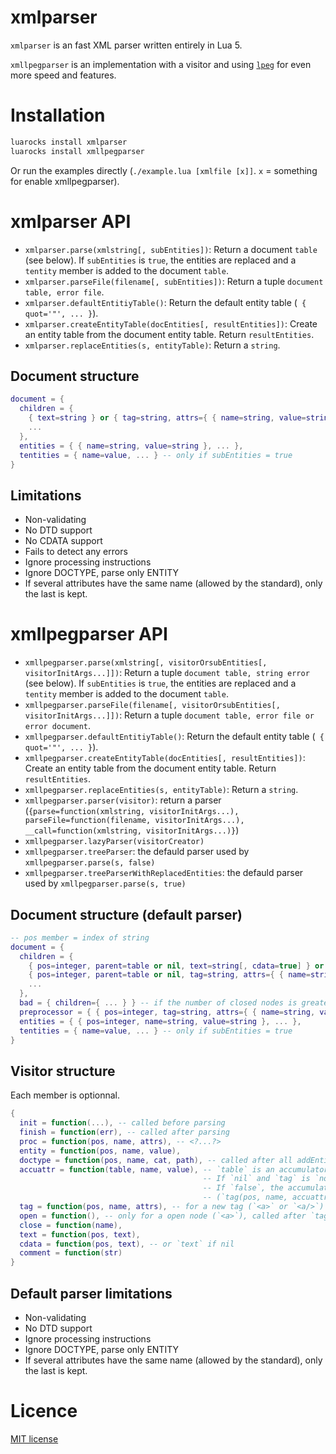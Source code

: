 # xmlparser

`xmlparser` is an fast XML parser written entirely in Lua 5.

`xmllpegparser` is an implementation with a visitor and using [`lpeg`](http://www.inf.puc-rio.br/~roberto/lpeg/lpeg.html) for even more speed and features.


# Installation

```bash
luarocks install xmlparser
luarocks install xmllpegparser
```

Or run the examples directly (`./example.lua [xmlfile [x]]`. `x` = something for enable xmllpegparser).


# xmlparser API

- `xmlparser.parse(xmlstring[, subEntities])`: Return a document `table` (see below).
If `subEntities` is `true`, the entities are replaced and a `tentity` member is added to the document `table`.
- `xmlparser.parseFile(filename[, subEntities])`: Return a tuple `document table, error file`.
- `xmlparser.defaultEntitiyTable()`: Return the default entity table (` { quot='"', ... }`).
- `xmlparser.createEntityTable(docEntities[, resultEntities])`: Create an entity table from the document entity table. Return `resultEntities`.
- `xmlparser.replaceEntities(s, entityTable)`: Return a `string`.

## Document structure

```lua
document = {
  children = {
    { text=string } or { tag=string, attrs={ { name=string, value=string }, ... }, children={ ... } },
    ...
  },
  entities = { { name=string, value=string }, ... },
  tentities = { name=value, ... } -- only if subEntities = true
}
```


## Limitations

- Non-validating
- No DTD support
- No CDATA support
- Fails to detect any errors
- Ignore processing instructions
- Ignore DOCTYPE, parse only ENTITY
- If several attributes have the same name (allowed by the standard), only the last is kept.


# xmllpegparser API

- `xmllpegparser.parse(xmlstring[, visitorOrsubEntities[, visitorInitArgs...]])`: Return a tuple `document table, string error` (see below).
If `subEntities` is `true`, the entities are replaced and a `tentity` member is added to the document `table`.
- `xmllpegparser.parseFile(filename[, visitorOrsubEntities[, visitorInitArgs...]])`: Return a tuple `document table, error file or error document`.
- `xmllpegparser.defaultEntitiyTable()`: Return the default entity table (` { quot='"', ... }`).
- `xmllpegparser.createEntityTable(docEntities[, resultEntities])`: Create an entity table from the document entity table. Return `resultEntities`.
- `xmllpegparser.replaceEntities(s, entityTable)`: Return a `string`.
- `xmllpegparser.parser(visitor)`: return a parser (`{parse=function(xmlstring, visitorInitArgs...), parseFile=function(filename, visitorInitArgs...), __call=function(xmlstring, visitorInitArgs...)}`)
- `xmllpegparser.lazyParser(visitorCreator)`
- `xmllpegparser.treeParser`: the defauld parser used by `xmllpegparser.parse(s, false)`
- `xmllpegparser.treeParserWithReplacedEntities`: the defauld parser used by `xmllpegparser.parse(s, true)`

## Document structure (default parser)

```lua
-- pos member = index of string
document = {
  children = {
    { pos=integer, parent=table or nil, text=string[, cdata=true] } or
    { pos=integer, parent=table or nil, tag=string, attrs={ { name=string, value=string }, ... }, children={ ... } },
    ...
  },
  bad = { children={ ... } } -- if the number of closed nodes is greater than the open nodes. parent always refers to bad
  preprocessor = { { pos=integer, tag=string, attrs={ { name=string, value=string }, ... } },
  entities = { { pos=integer, name=string, value=string }, ... },
  tentities = { name=value, ... } -- only if subEntities = true
}
```

## Visitor structure

Each member is optionnal.

```lua
{
  init = function(...), -- called before parsing
  finish = function(err), -- called after parsing
  proc = function(pos, name, attrs), -- <?...?>
  entity = function(pos, name, value),
  doctype = function(pos, name, cat, path), -- called after all addEntity
  accuattr = function(table, name, value), -- `table` is an accumulator that will be transmitted to tag.attrs.
                                           -- If `nil` and `tag` is `not nil`, a default accumalator is used.
                                           -- If `false`, the accumulator is disabled.
                                           -- (`tag(pos, name, accuattr(accuattr({}, attr1, value1), attr2, value2)`)
  tag = function(pos, name, attrs), -- for a new tag (`<a>` or `<a/>`)
  open = function(), -- only for a open node (`<a>`), called after `tag`.
  close = function(name),
  text = function(pos, text),
  cdata = function(pos, text), -- or `text` if nil 
  comment = function(str)
}
```

## Default parser limitations

- Non-validating
- No DTD support
- Ignore processing instructions
- Ignore DOCTYPE, parse only ENTITY
- If several attributes have the same name (allowed by the standard), only the last is kept.


# Licence

[MIT license](LICENSE)


<!-- https://github.com/jonathanpoelen/xmlparser -->
